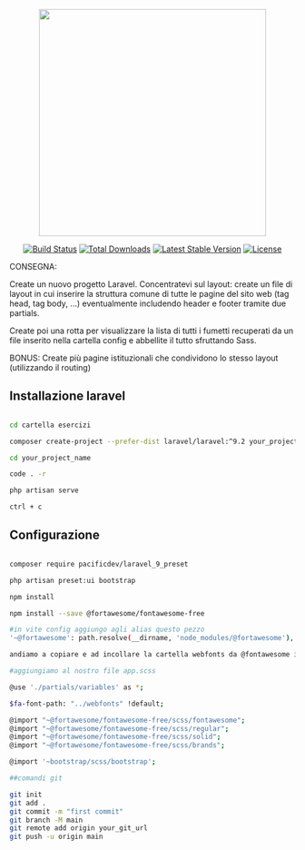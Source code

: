 <p align="center"><a href="https://laravel.com" target="_blank"><img src="https://raw.githubusercontent.com/laravel/art/master/logo-lockup/5%20SVG/2%20CMYK/1%20Full%20Color/laravel-logolockup-cmyk-red.svg" width="400"></a></p>

<p align="center">
<a href="https://travis-ci.org/laravel/framework"><img src="https://travis-ci.org/laravel/framework.svg" alt="Build Status"></a>
<a href="https://packagist.org/packages/laravel/framework"><img src="https://img.shields.io/packagist/dt/laravel/framework" alt="Total Downloads"></a>
<a href="https://packagist.org/packages/laravel/framework"><img src="https://img.shields.io/packagist/v/laravel/framework" alt="Latest Stable Version"></a>
<a href="https://packagist.org/packages/laravel/framework"><img src="https://img.shields.io/packagist/l/laravel/framework" alt="License"></a>
</p>

CONSEGNA:

Create un nuovo progetto Laravel. Concentratevi sul layout: create un file di layout in cui inserire la struttura comune di tutte le pagine del sito web (tag head, tag body, ...) eventualmente includendo header e footer tramite due partials.

Create poi una rotta per visualizzare la lista di tutti i fumetti recuperati da un file inserito nella cartella config e abbellite il tutto sfruttando Sass.

BONUS:
Create più pagine istituzionali che condividono lo stesso layout (utilizzando il routing)

## Installazione laravel

```bash

cd cartella esercizi

composer create-project --prefer-dist laravel/laravel:^9.2 your_project_name

cd your_project_name

code . -r

php artisan serve 

ctrl + c

```

## Configurazione

```bash

composer require pacificdev/laravel_9_preset

php artisan preset:ui bootstrap

npm install

npm install --save @fortawesome/fontawesome-free

#in vite config aggiungo agli alias questo pezzo
'~@fortawesome': path.resolve(__dirname, 'node_modules/@fortawesome'),

andiamo a copiare e ad incollare la cartella webfonts da @fontawesome in resources

#aggiungiamo al nostro file app.scss

@use './partials/variables' as *;

$fa-font-path: "../webfonts" !default;

@import "~@fortawesome/fontawesome-free/scss/fontawesome";
@import "~@fortawesome/fontawesome-free/scss/regular";
@import "~@fortawesome/fontawesome-free/scss/solid";
@import "~@fortawesome/fontawesome-free/scss/brands";

@import '~bootstrap/scss/bootstrap';

##comandi git

git init
git add . 
git commit -m "first commit"
git branch -M main
git remote add origin your_git_url
git push -u origin main

```

